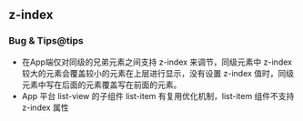## z-index


<!-- CSSJSON.z-index.description -->

<!-- CSSJSON.z-index.syntax -->

<!-- CSSJSON.z-index.values -->

<!-- CSSJSON.z-index.defaultValue -->

<!-- CSSJSON.z-index.unixTags -->

<!-- CSSJSON.z-index.compatibility -->

### Bug & Tips@tips
- 在App端仅对同级的兄弟元素之间支持 z-index 来调节，同级元素中 z-index 较大的元素会覆盖较小的元素在上层进行显示，没有设置 z-index 值时，同级元素中写在后面的元素覆盖写在前面的元素。
- App 平台 list-view 的子组件 list-item 有复用优化机制，list-item 组件不支持 z-index 属性

<!-- CSSJSON.z-index.reference -->